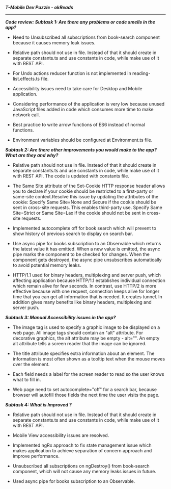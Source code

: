 ***T-Mobile Dev Puzzle - okReads***

---

***Code review:***
***Subtask 1: Are there any problems or code smells in the app?***

* Need to Unsubscribed all subscriptions from book-search component because it causes memory leak issues.

* Relative path should not use in file. Instead of that it should create in separate constants.ts and use constants in code, while make use of it with REST API.

* For Undo actions reducer function is not implemented in reading-list.effects.ts file.

* Accessibility issues need to take care for Desktop and Mobile application.

* Considering performance of the application is very low because unused JavaScript files added in code which consumes more time to make network call.

* Best practice to write arrow functions of ES6 instead of normal functions.

* Environment variables should be configured at Environment.ts file.

***Subtask 2: Are there other improvements you would make to the app? What are they and why?***

* Relative path should not use in file. Instead of that it should create in separate constants.ts and use constants in code, while make use of it with REST API. The code is updated with constants file.

* The Same Site attribute of the Set-Cookie HTTP response header allows you to declare if your cookie should be restricted to a first-party or same-site context.Resolve this issue by updating the attributes of the cookie: Specify Same Site=None and Secure if the cookie should be sent in cross-site requests. This enables third-party use. Specify Same Site=Strict or Same Site=Lax if the cookie should not be sent in cross-site requests.

* Implemented autocomplete off for book search which will prevent to show history of previous search to display on search bar.

* Use async pipe for books subscription to an Observable which returns the latest value it has emitted. When a new value is emitted, the async pipe marks the component to be checked for changes. When the component gets destroyed, the async pipe unsubscribes automatically to avoid potential memory leaks.

* HTTP/1.1 used for binary headers, multiplexing and server push, which affecting application because HTTP/1.1 establishes individual connection which remain alive for few seconds. In contrast, use HTTP/2 is more effective because with one request, connection keeps alive for longer time that you can get all information that is needed. It creates tunnel. In addition gives many benefits like binary headers, multiplexing and server push.

***Subtask 3: Manual Accessibility issues in the app?***

* The image tag is used to specify a graphic image to be displayed on a web page. All image tags should contain an "alt" attribute. For decorative graphics, the alt attribute may be empty - alt="". An empty alt attribute tells a screen reader that the image can be ignored.

* The title attribute specifies extra information about an element. The information is most often shown as a tooltip text when the mouse moves over the element.

* Each field needs a label for the screen reader to read so the user knows what to fill in.

* Web page need to set autocomplete="off" for a search bar, because browser will autofill those fields the next time the user visits the page.

***Subtask 4: What is Improved ?***

* Relative path should not use in file. Instead of that it should create in separate constants.ts and use constants in code, while make use of it with REST API.

* Mobile View accessibility issues are resolved.

* Implemented ngRx approach to fix state management issue which makes application to achieve separation of concern approach and improve performance.

* Unsubscribed all subscriptions on ngDestroy() from book-search component, which will not cause any memory leaks issues in future.

* Used async pipe for books subscription to an Observable.

